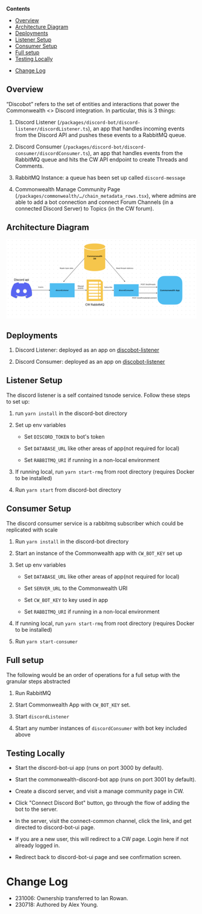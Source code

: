 **Contents**
  * [Overview](#overview)
  * [Architecture Diagram](#architecture-diagram)
  * [Deployments](#deployments)
  * [Listener Setup](#listener-setup)
  * [Consumer Setup](#consumer-setup)
  * [Full setup](#full-setup)
  * [Testing Locally](#testing-locally)
- [Change Log](#change-log)

## Overview

“Discobot” refers to the set of entities and interactions that power the Commonwealth <> Discord integration. In particular, this is 3 things:

1. Discord Listener (`/packages/discord-bot/discord-listener/discordListener.ts`), an app that handles incoming events from the Discord API and pushes these events to a RabbitMQ queue.

2. Discord Consumer (`/packages/discord-bot/discord-consumer/discordConsumer.ts`), an app that handles events from the RabbitMQ queue and hits the CW API endpoint to create Threads and Comments.

3. RabbitMQ Instance: a queue has been set up called `discord-message` 

4. Commonwealth Manage Community Page (`/packages/commonwealth/…/chain_metadata_rows.tsx`), where admins are able to add a bot connection and connect Forum Channels (in a connected Discord Server) to Topics (in the CW forum).

## Architecture Diagram

![Architecture Diagram](./assets/Discobot.png)

## Deployments

1. Discord Listener: deployed as an app on [discobot-listener](https://dashboard.heroku.com/apps/discobot-listener/resources)

2. Discord Consumer: deployed as an app on [discobot-listener](https://dashboard.heroku.com/apps/discobot-listener/resources)

## Listener Setup

The discord listener is a self contained tsnode service. Follow these steps to set up: 

1. run `yarn install` in the discord-bot directory

2. Set up env variables 
    - Set `DISCORD_TOKEN` to bot's token

    - Set `DATABASE_URL` like other areas of app(not required for local)

    - Set `RABBITMQ_URI` if running in a non-local environment

3. If running local, run `yarn start-rmq` from root directory (requires Docker to be installed)

4. Run `yarn start` from discord-bot directory

## Consumer Setup 

The discord consumer service is a rabbitmq subscriber which could be replicated with scale

1. Run `yarn install` in the discord-bot directory

2. Start an instance of the Commonwealth app with `CW_BOT_KEY` set up

3. Set up env variables
    - Set `DATABASE_URL` like other areas of app(not required for local)

    - Set `SERVER_URL` to the Commonwealth URI 

    - Set `CW_BOT_KEY` to key used in app

    - Set `RABBITMQ_URI` if running in a non-local environment

4. If running local, run `yarn start-rmq` from root directory (requires Docker to be installed)

5. Run `yarn start-consumer`

## Full setup 

The following would be an order of operations for a full setup with the granular steps abstracted 

1. Run RabbitMQ

2. Start Commonwealth App with `CW_BOT_KEY` set.

3. Start `discordListener`

4. Start any number instances of `discordConsumer` with bot key included above

## Testing Locally

- Start the discord-bot-ui app (runs on port 3000 by default).

- Start the commonwealth-discord-bot app (runs on port 3001 by default).

- Create a discord server, and visit a manage community page in CW.

- Click "Connect Discord Bot" button, go through the flow of adding the bot to the server.

- In the server, visit the connect-common channel, click the link, and get directed to discord-bot-ui page.

- If you are a new user, this will redirect to a CW page. Login here if not already logged in.

- Redirect back to discord-bot-ui page and see confirmation screen.

# Change Log

- 231006: Ownership transferred to Ian Rowan.
- 230718: Authored by Alex Young.